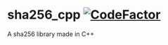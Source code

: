 # sha256_cpp [![CodeFactor](https://www.codefactor.io/repository/github/pvzzombs/sha256_cpp/badge)](https://www.codefactor.io/repository/github/pvzzombs/sha256_cpp)
A sha256 library made in C++
